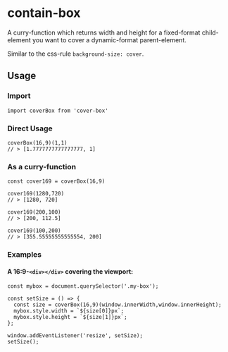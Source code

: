 # contain-box

A curry-function which returns width and height for a fixed-format child-element you want to cover a dynamic-format parent-element.

Similar to the css-rule `background-size: cover`.

## Usage

### Import
`import coverBox from 'cover-box'`

### Direct Usage
```
coverBox(16,9)(1,1)
// > [1.7777777777777777, 1]
```

### As a curry-function
```
const cover169 = coverBox(16,9)

cover169(1280,720)
// > [1280, 720]

cover169(200,100)
// > [200, 112.5]

cover169(100,200)
// > [355.55555555555554, 200]

```

### Examples

#### A 16:9-`<div></div>` covering the viewport:

```
const mybox = document.querySelector('.my-box');

const setSize = () => {
  const size = coverBox(16,9)(window.innerWidth,window.innerHeight);
  mybox.style.width = `${size[0]}px`;
  mybox.style.height = `${size[1]}px`;
};

window.addEventListener('resize', setSize);
setSize();

```
